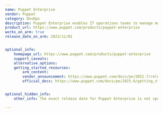 ```yaml
---
name: Puppet Enterprise
vendor: Puppet
category: DevOps
description: Puppet Enterprise enables IT operations teams to manage more infrastructure and automate complex workflows at scale. Using Puppet Enterprise helps to achieve greater efficiency and better infrastructure management.
product_url: https://www.puppet.com/products/puppet-enterprise
works_on_arm: true
release_date_on_arm: 2023/11/01


optional_info:
    homepage_url: https://www.puppet.com/products/puppet-enterprise
    support_caveats:
    alternative_options:
    getting_started_resources:
        arm_content:
        vendor_announcement: https://www.puppet.com/docs/pe/2021.7/release_notes_pe#release_notes_pe_x-y-6
        official_docs: https://www.puppet.com/docs/pe/2023.6/getting_started_pe_overview


optional_hidden_info:
    other_info: The exact release date for Puppet Enterprise is not specified in the release notes.

---
```

